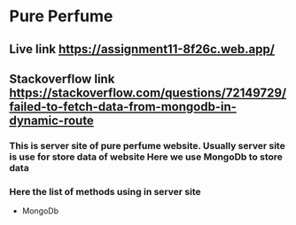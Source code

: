 # Pure Perfume

## Live link https://assignment11-8f26c.web.app/
## Stackoverflow link https://stackoverflow.com/questions/72149729/failed-to-fetch-data-from-mongodb-in-dynamic-route

### This is server site of pure perfume website. Usually server site is use for store data of website  Here we use MongoDb to store data 


### Here the list of methods using in server site

* MongoDb
